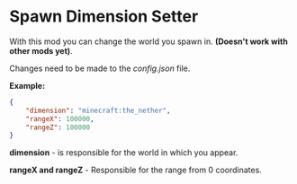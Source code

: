 # Spawn Dimension Setter

With this mod you can change the world you spawn in. **(Doesn't work with other mods yet)**.

Changes need to be made to the *config.json* file.

**Example:**

```json
{
    "dimension": "minecraft:the_nether",
    "rangeX": 100000,
    "rangeZ": 100000
}

```

**dimension** - is responsible for the world in which you appear.

**rangeX and rangeZ** - Responsible for the range from 0 coordinates.
